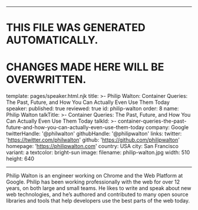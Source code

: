 ----

# THIS FILE WAS GENERATED AUTOMATICALLY.
# CHANGES MADE HERE WILL BE OVERWRITTEN.

template: pages/speaker.html.njk
title: >-
  Philip Walton: Container Queries: The Past, Future, and How You Can Actually
  Even Use Them Today
speaker:
  published: true
  reviewed: true
  id: philip-walton
  order: 8
  name: Philip Walton
  talkTitle: >-
    Container Queries: The Past, Future, and How You Can Actually Even Use Them
    Today
  talkId: >-
    container-queries-the-past-future-and-how-you-can-actually-even-use-them-today
  company: Google
  twitterHandle: '@philwalton'
  githubHandle: '@philipwalton'
  links:
    twitter: 'https://twitter.com/philwalton'
    github: 'https://github.com/philipwalton'
    homepage: 'https://philipwalton.com'
  country: USA
  city: San Francisco
  variant: a
  textcolor: bright-sun
  image:
    filename: philip-walton.jpg
    width: 510
    height: 640

----

Philip Walton is an engineer working on Chrome and the Web Platform at Google.
Philip has been working professionally with the web for over 12 years, on both
large and small teams. He likes to write and speak about new web technologies,
and he’s authored and contributed to many open source libraries and tools that
help developers use the best parts of the web today.